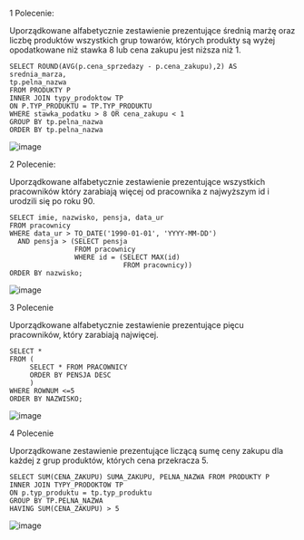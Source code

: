 1 Polecenie:

Uporządkowane alfabetycznie zestawienie prezentujące średnią marżę oraz liczbę produktów wszystkich grup towarów, 
których produkty są wyżej opodatkowane niż stawka 8 lub cena zakupu jest niższa niż 1.  


````
SELECT ROUND(AVG(p.cena_sprzedazy - p.cena_zakupu),2) AS srednia_marza,
tp.pelna_nazwa
FROM PRODUKTY P 
INNER JOIN typy_prodoktow TP 
ON P.TYP_PRODUKTU = TP.TYP_PRODUKTU
WHERE stawka_podatku > 8 OR cena_zakupu < 1
GROUP BY tp.pelna_nazwa
ORDER BY tp.pelna_nazwa
````

![image](https://github.com/BartekRz1/Sklep/assets/131479846/ea925e8b-d329-45de-8d87-6f99bcd6c0cb)


2 Polecenie:

Uporządkowane alfabetycznie zestawienie prezentujące wszystkich pracowników który zarabiają więcej od pracownika z najwyższym id i urodzili się po roku 90.


````
SELECT imie, nazwisko, pensja, data_ur 
FROM pracownicy 
WHERE data_ur > TO_DATE('1990-01-01', 'YYYY-MM-DD') 
  AND pensja > (SELECT pensja 
                FROM pracownicy 
                WHERE id = (SELECT MAX(id) 
                            FROM pracownicy))
ORDER BY nazwisko;
````

![image](https://github.com/BartekRz1/Sklep/assets/131479846/03c8844b-2b86-45f6-bc62-b21eaedbd458)


3 Polecenie

Uporządkowane alfabetycznie zestawienie prezentujące pięcu pracowników, który zarabiają najwięcej.

````
SELECT * 
FROM (
     SELECT * FROM PRACOWNICY 
     ORDER BY PENSJA DESC
     )
WHERE ROWNUM <=5
ORDER BY NAZWISKO;
````

![image](https://github.com/BartekRz1/Sklep/assets/131479846/7d3c0a94-b45f-4ce9-88ab-4e8eb35191db)


4 Polecenie

Uporządkowane zestawienie prezentujące liczącą sumę ceny zakupu dla każdej z grup produktów, których cena przekracza 5.

````
SELECT SUM(CENA_ZAKUPU) SUMA_ZAKUPU, PELNA_NAZWA FROM PRODUKTY P
INNER JOIN TYPY_PRODOKTOW TP
ON p.typ_produktu = tp.typ_produktu
GROUP BY TP.PELNA_NAZWA
HAVING SUM(CENA_ZAKUPU) > 5
````

![image](https://github.com/BartekRz1/Sklep/assets/131479846/51d3e9d7-f623-4da1-9090-cc12ed9c5329)
